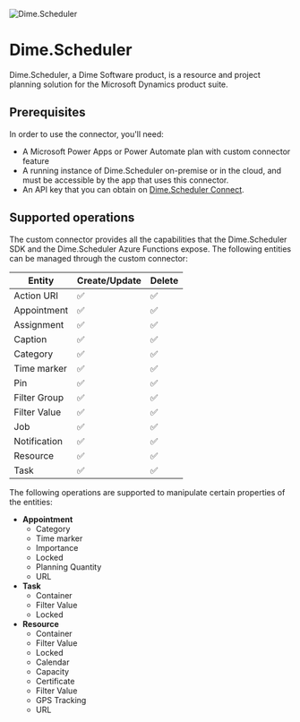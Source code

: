 ![Dime.Scheduler](https://cdn.dimescheduler.com/dime-scheduler/Dime.Scheduler-Black.png)

# Dime.Scheduler

Dime.Scheduler, a Dime Software product, is a resource and project planning solution for the Microsoft Dynamics product suite.

## Prerequisites

In order to use the connector, you'll need:

- A Microsoft Power Apps or Power Automate plan with custom connector feature
- A running instance of Dime.Scheduler on-premise or in the cloud, and must be accessible by the app that uses this connector.
- An API key that you can obtain on [Dime.Scheduler Connect](https://connect.dimescheduler.com).

## Supported operations

The custom connector provides all the capabilities that the Dime.Scheduler SDK and the Dime.Scheduler Azure Functions expose.
The following entities can be managed through the custom connector:

| Entity       | Create/Update | Delete |
| ------------ | ------------- | ------ |
| Action URI   | ✅            | ✅     |
| Appointment  | ✅            | ✅     |
| Assignment   | ✅            | ✅     |
| Caption      | ✅            | ✅     |
| Category     | ✅            | ✅     |
| Time marker  | ✅            | ✅     |
| Pin          | ✅            | ✅     |
| Filter Group | ✅            | ✅     |
| Filter Value | ✅            | ✅     |
| Job          | ✅            | ✅     |
| Notification | ✅            | ✅     |
| Resource     | ✅            | ✅     |
| Task         | ✅            | ✅     |

The following operations are supported to manipulate certain properties of the entities:

- **Appointment**
  - Category
  - Time marker
  - Importance
  - Locked
  - Planning Quantity
  - URL
- **Task**
  - Container
  - Filter Value
  - Locked
- **Resource**
  - Container
  - Filter Value
  - Locked
  - Calendar
  - Capacity
  - Certificate
  - Filter Value
  - GPS Tracking
  - URL
